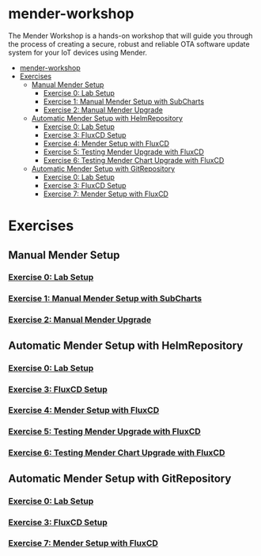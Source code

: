 # mender-workshop
The Mender Workshop is a hands-on workshop that will guide you through
the process of creating a secure, robust and reliable OTA software update
system for your IoT devices using Mender.

- [mender-workshop](#mender-workshop)
- [Exercises](#exercises)
  - [Manual Mender Setup](#manual-mender-setup)
    - [Exercise 0: Lab Setup](#exercise-0-lab-setup)
    - [Exercise 1: Manual Mender Setup with SubCharts](#exercise-1-manual-mender-setup-with-subcharts)
    - [Exercise 2: Manual Mender Upgrade](#exercise-2-manual-mender-upgrade)
  - [Automatic Mender Setup with HelmRepository](#automatic-mender-setup-with-helmrepository)
    - [Exercise 0: Lab Setup](#exercise-0-lab-setup-1)
    - [Exercise 3: FluxCD Setup](#exercise-3-fluxcd-setup)
    - [Exercise 4: Mender Setup with FluxCD](#exercise-4-mender-setup-with-fluxcd)
    - [Exercise 5: Testing Mender Upgrade with FluxCD](#exercise-5-testing-mender-upgrade-with-fluxcd)
    - [Exercise 6: Testing Mender Chart Upgrade with FluxCD](#exercise-6-testing-mender-chart-upgrade-with-fluxcd)
  - [Automatic Mender Setup with GitRepository](#automatic-mender-setup-with-gitrepository)
    - [Exercise 0: Lab Setup](#exercise-0-lab-setup-2)
    - [Exercise 3: FluxCD Setup](#exercise-3-fluxcd-setup-1)
    - [Exercise 7: Mender Setup with FluxCD](#exercise-7-mender-setup-with-fluxcd)


# Exercises

## Manual Mender Setup
### [Exercise 0: Lab Setup](exercise-0/README.md)
### [Exercise 1: Manual Mender Setup with SubCharts](exercise-1/README.md)
### [Exercise 2: Manual Mender Upgrade](exercise-2/README.md)


## Automatic Mender Setup with HelmRepository
### [Exercise 0: Lab Setup](exercise-0/README.md)
### [Exercise 3: FluxCD Setup](exercise-3/README.md)
### [Exercise 4: Mender Setup with FluxCD](exercise-4/README.md)
### [Exercise 5: Testing Mender Upgrade with FluxCD](exercise-5/README.md)
### [Exercise 6: Testing Mender Chart Upgrade with FluxCD](exercise-6/README.md)


## Automatic Mender Setup with GitRepository
### [Exercise 0: Lab Setup](exercise-0/README.md)
### [Exercise 3: FluxCD Setup](exercise-3/README.md)
### [Exercise 7: Mender Setup with FluxCD](exercise-7/README.md)
